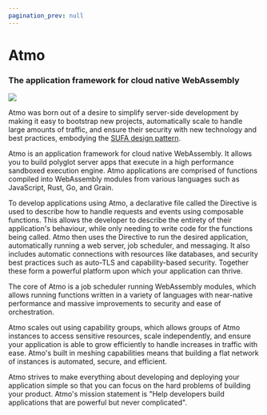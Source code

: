 ```yaml
---
pagination_prev: null
---
```


# Atmo

### The application framework for cloud native WebAssembly

![](/img/logo-atmo-wide.svg)

Atmo was born out of a desire to simplify server-side development by making it easy to bootstrap new projects, automatically scale to handle large amounts of traffic, and ensure their security with new technology and best practices, embodying the [SUFA design pattern](https://blog.suborbital.dev/building-a-better-monolith).

Atmo is an application framework for cloud native WebAssembly. It allows you to build polyglot server apps that execute in a high performance sandboxed execution engine. Atmo applications are comprised of functions compiled into WebAssembly modules from various languages such as JavaScript, Rust, Go, and Grain.

To develop applications using Atmo, a declarative file called the Directive is used to describe how to handle requests and events using composable functions. This allows the developer to describe the entirety of their application's behaviour, while only needing to write code for the functions being called. Atmo then uses the Directive to run the desired application, automatically running a web server, job scheduler, and messaging. It also includes automatic connections with resources like databases, and security best practices such as auto-TLS and capability-based security. Together these form a powerful platform upon which your application can thrive.

The core of Atmo is a job scheduler running WebAssembly modules, which allows running functions written in a variety of languages with near-native performance and massive improvements to security and ease of orchestration.

Atmo scales out using capability groups, which allows groups of Atmo instances to access sensitive resources, scale independently, and ensure your application is able to grow efficiently to handle increases in traffic with ease. Atmo's built in meshing capabilities means that building a flat network of instances is automated, secure, and efficient.

Atmo strives to make everything about developing and deploying your application simple so that you can focus on the hard problems of building your product. Atmo's mission statement is "Help developers build applications that are powerful but never complicated".